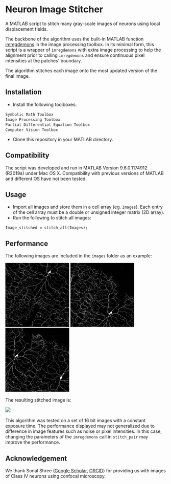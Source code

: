 # Neuron Image Stitcher
A MATLAB script to stitch many gray-scale images of neurons using local displacement fields.

The backbone of the algorithm uses the built-in MATLAB function [imregdemons](https://www.mathworks.com/help/images/ref/imregdemons.html) in the image processing toolbox. In its minimal form, this script is a wrapper of `imregdemons` with extra image processing to help the alignment prior to calling `imregdemons` and ensure continuous pixel intensities at the patches' boundary.

The algorithm stitches each image onto the most updated version of the final image.

## Installation
- Install the following toolboxes:
```
Symbolic Math Toolbox
Image Processing Toolbox
Partial Differential Equation Toolbox
Computer Vision Toolbox
```
- Clone this repository in your MATLAB directory.

## Compatibility
The script was developed and run in MATLAB Version 9.6.0.1174912 (R2019a) under Mac OS X. Compatibility with previous versions of MATLAB and different OS have not been tested.

## Usage
- Import all images and store them in a cell array (eg. `Images`). Each entry of the cell array must be a double or unsigned integer matrix (2D array).
- Run the following to stitch all images:
```
Image_stitched = stitch_all(Images);
```

## Performance
The following images are included in the `images` folder as an example:

<img src="images/Neuron_a.png" height=200 /> <img src="images/Neuron_b.png" height=200 /> <img src="images/Neuron_c.png" height=200 />

The resulting stitched image is:

<img src="images/Neuron-stitched.png" height=600 />

This algorithm was tested on a set of 16 bit images with a constant exposure time. The performance displayed may not generalized due to difference in image features such as noise or pixel intensities. In this case, changing the parameters of the `imregdemons` call in `stitch_pair` may improve the performance.


## Acknowledgement
We thank Sonal Shree ([Google Scholar](https://scholar.google.com/citations?user=9wAaRw8AAAAJ&hl=en), [ORCID](https://orcid.org/0000-0002-5665-8157)) for providing us with images of Class IV neurons using confocal microscopy.
